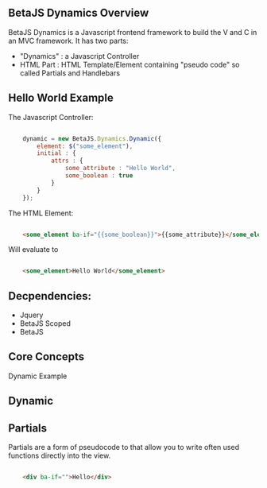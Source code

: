 
## BetaJS Dynamics Overview

BetaJS Dynamics is a Javascript frontend framework to build the V and C in an MVC framework.
It has two parts:

*    "Dynamics" : a Javascript Controller
*    HTML Part : HTML Template/Element containing "pseudo code" so called Partials and Handlebars


## Hello World Example

The Javascript Controller:

```js

    dynamic = new BetaJS.Dynamics.Dynamic({
        element: $("some_element"),
        initial : {
            attrs : {
                some_attribute : "Hello World",
                some_boolean : true
            }
        }
    });

```

The HTML Element:

```html

    <some_element ba-if="{{some_boolean}}">{{some_attribute}}</some_element>

```

Will evaluate to


```html

    <some_element>Hello World</some_element>

```

## Decpendencies:

*   Jquery
*   BetaJS Scoped
*   BetaJS

## Core Concepts

Dynamic Example


## Dynamic


## Partials

Partials are a form of pseudocode to that allow you to write often used functions
directly into the view.

```html

    <div ba-if="">Hello</div>

```